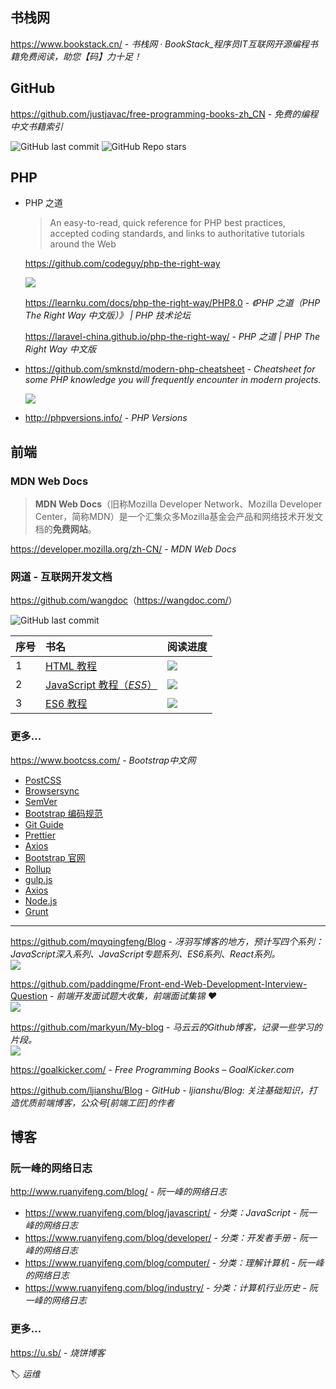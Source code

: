
## 书栈网

https://www.bookstack.cn/ - *书栈网 · BookStack_程序员IT互联网开源编程书籍免费阅读，助您【码】力十足！*

## GitHub

https://github.com/justjavac/free-programming-books-zh_CN - *免费的编程中文书籍索引*

![GitHub last commit](https://img.shields.io/github/last-commit/justjavac/free-programming-books-zh_CN?color=blue&logo=github)
![GitHub Repo stars](https://img.shields.io/github/stars/justjavac/free-programming-books-zh_CN?style=social)

## PHP

- PHP 之道
  > An easy-to-read, quick reference for PHP best practices, accepted coding standards, and links to authoritative tutorials around the Web
  
  
  https://github.com/codeguy/php-the-right-way

  ![](https://img.shields.io/github/last-commit/codeguy/php-the-right-way?logo=github&color=blue)
  
  https://learnku.com/docs/php-the-right-way/PHP8.0 - *《PHP 之道（PHP The Right Way 中文版）》 | PHP 技术论坛*
  
  https://laravel-china.github.io/php-the-right-way/ - *PHP 之道 | PHP The Right Way 中文版*
  
- https://github.com/smknstd/modern-php-cheatsheet - *Cheatsheet for some PHP knowledge you will frequently encounter in modern projects.*

  ![](https://img.shields.io/github/last-commit/smknstd/modern-php-cheatsheet?logo=github&color=blue)

- http://phpversions.info/ - *PHP Versions*

## 前端

### MDN Web Docs

> **MDN Web Docs**（旧称Mozilla Developer Network、Mozilla Developer Center，简称MDN）是一个汇集众多Mozilla基金会产品和网络技术开发文档的**免费网站**。

https://developer.mozilla.org/zh-CN/ - *MDN Web Docs*


### 网道 - 互联网开发文档

<https://github.com/wangdoc>（<https://wangdoc.com/>）

![GitHub last commit](https://flat.badgen.net/github/last-commit/wangdoc/website?icon=github&color=blue)


序号  | 书名  | 阅读进度
:---|:---|:---
1  | [HTML 教程](https://www.wangdoc.com/html/)  | ![](https://img.shields.io/badge/阅读进度-0%25-lightgrey)
2  | [JavaScript 教程（*ES5*）](https://www.wangdoc.com/javascript/)  | ![](https://img.shields.io/badge/阅读进度-30%25-brightgreen)
3  | [ES6 教程](https://www.wangdoc.com/es6/)  | ![](https://img.shields.io/badge/阅读进度-0%25-lightgrey)


### 更多...

https://www.bootcss.com/ - *Bootstrap中文网*
- [PostCSS]()
- [Browsersync]()
- [SemVer]()
- [Bootstrap 编码规范]()
- [Git Guide]()
- [Prettier]()
- [Axios]()
- [Bootstrap 官网]()
- [Rollup]()
- [gulp.js]()
- [Axios]()
- [Node.js]()
- [Grunt]()

----

https://github.com/mqyqingfeng/Blog - *冴羽写博客的地方，预计写四个系列：JavaScript深入系列、JavaScript专题系列、ES6系列、React系列。*  
![](https://flat.badgen.net/github/last-commit/mqyqingfeng/Blog?icon=github&color=blue)

https://github.com/paddingme/Front-end-Web-Development-Interview-Question - *前端开发面试题大收集，前端面试集锦 ❤️*  
![](https://flat.badgen.net/github/last-commit/paddingme/Front-end-Web-Development-Interview-Question?icon=github&color=blue)

https://github.com/markyun/My-blog - *马云云的Github博客，记录一些学习的片段。*  
![](https://flat.badgen.net/github/last-commit/markyun/My-blog?icon=github&color=blue)

https://goalkicker.com/ - *Free Programming Books – GoalKicker.com*

https://github.com/ljianshu/Blog - *GitHub - ljianshu/Blog: 关注基础知识，打造优质前端博客，公众号[前端工匠]的作者*


## 博客

### 阮一峰的网络日志

http://www.ruanyifeng.com/blog/ - *阮一峰的网络日志*
- https://www.ruanyifeng.com/blog/javascript/ - *分类：JavaScript - 阮一峰的网络日志*
- https://www.ruanyifeng.com/blog/developer/ - *分类：开发者手册 - 阮一峰的网络日志*
- https://www.ruanyifeng.com/blog/computer/ - *分类：理解计算机 - 阮一峰的网络日志*
- https://www.ruanyifeng.com/blog/industry/ - *分类：计算机行业历史 - 阮一峰的网络日志*

### 更多...

https://u.sb/ - *烧饼博客*

🏷️ _运维_
